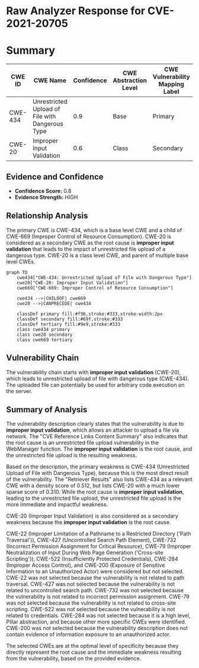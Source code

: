 # Raw Analyzer Response for CVE-2021-20705

# Summary
| CWE ID  | CWE Name                                                                     | Confidence | CWE Abstraction Level | CWE Vulnerability Mapping Label | CWE-Vulnerability Mapping Notes |
| ------- | ---------------------------------------------------------------------------- | ---------- | --------------------- | ------------------------------- | ------------------------------- |
| CWE-434 | Unrestricted Upload of File with Dangerous Type                              | 0.9        | Base                  | Primary                         | Allowed                       |
| CWE-20  | Improper Input Validation                                                      | 0.6        | Class                 | Secondary                       | Discouraged                     |

## Evidence and Confidence

*   **Confidence Score:** 0.8
*   **Evidence Strength:** HIGH

## Relationship Analysis
The primary CWE is CWE-434, which is a base level CWE and a child of CWE-669 (Improper Control of Resource Consumption). CWE-20 is considered as a secondary CWE as the root cause is **improper input validation** that leads to the impact of unrestricted file upload of a dangerous type. CWE-20 is a class level CWE, and parent of multiple base level CWEs.

```mermaid
graph TD
    cwe434["CWE-434: Unrestricted Upload of File with Dangerous Type"]
    cwe20["CWE-20: Improper Input Validation"]
    cwe669["CWE-669: Improper Control of Resource Consumption"]

    cwe434 -->|CHILDOF| cwe669
    cwe20 -->|CANPRECEDE| cwe434
    
    classDef primary fill:#f96,stroke:#333,stroke-width:2px
    classDef secondary fill:#69f,stroke:#333
    classDef tertiary fill:#9e9,stroke:#333
    class cwe434 primary
    class cwe20 secondary
    class cwe669 tertiary
```

## Vulnerability Chain
The vulnerability chain starts with **improper input validation** (CWE-20), which leads to unrestricted upload of file with dangerous type (CWE-434). The uploaded file can potentially be used for arbitrary code execution on the server.

## Summary of Analysis
The vulnerability description clearly states that the vulnerability is due to **improper input validation**, which allows an attacker to upload a file via network. The "CVE Reference Links Content Summary" also indicates that the root cause is an unrestricted file upload vulnerability in the WebManager function. The **improper input validation** is the root cause, and the unrestricted file upload is the resulting weakness.

Based on the description, the primary weakness is CWE-434 (Unrestricted Upload of File with Dangerous Type), because this is the most direct result of the vulnerability. The "Retriever Results" also lists CWE-434 as a relevant CWE with a density score of 0.512, but lists CWE-20 with a much lower sparse score of 0.310. While the root cause is **improper input validation**, leading to the unrestricted file upload, the unrestricted file upload is the more immediate and impactful weakness.

CWE-20 (Improper Input Validation) is also considered as a secondary weakness because the **improper input validation** is the root cause.

CWE-22 (Improper Limitation of a Pathname to a Restricted Directory ('Path Traversal')), CWE-427 (Uncontrolled Search Path Element), CWE-732 (Incorrect Permission Assignment for Critical Resource), CWE-79 (Improper Neutralization of Input During Web Page Generation ('Cross-site Scripting')), CWE-522 (Insufficiently Protected Credentials), CWE-284 (Improper Access Control), and CWE-200 (Exposure of Sensitive Information to an Unauthorized Actor) were considered but not selected.
CWE-22 was not selected because the vulnerability is not related to path traversal.
CWE-427 was not selected because the vulnerability is not related to uncontrolled search path.
CWE-732 was not selected because the vulnerability is not related to incorrect permission assignment.
CWE-79 was not selected because the vulnerability is not related to cross-site scripting.
CWE-522 was not selected because the vulnerability is not related to credentials.
CWE-284 was not selected because it is a high level, Pillar abstraction, and because other more specific CWEs were identified.
CWE-200 was not selected because the vulnerability description does not contain evidence of information exposure to an unauthorized actor.

The selected CWEs are at the optimal level of specificity because they directly represent the root cause and the immediate weakness resulting from the vulnerability, based on the provided evidence.